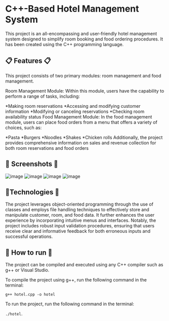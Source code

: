 #  C++-Based Hotel Management System 
This project is an all-encompassing and user-friendly hotel management system designed to simplify room booking and food ordering procedures. It has been created using the C++ programming language.

## 📋 Features 📋
This project consists of two primary modules: room management and food management.

Room Management Module: Within this module, users have the capability to perform a range of tasks, including:

*Making room reservations
*Accessing and modifying customer information
*Modifying or canceling reservations
*Checking room availability status
Food Management Module: In the food management module, users can place food orders from a menu that offers a variety of choices, such as:

*Pasta
*Burgers
*Noodles
*Shakes
*Chicken rolls
Additionally, the project provides comprehensive information on sales and revenue collection for both room reservations and food orders
## 📸 Screenshots 📸
![image](https://github.com/ashishkumar9608/Hotel-Mgmt-Cpp/assets/101400774/06cc3812-2a25-4755-abec-d7588a7e044c)
![image](https://github.com/ashishkumar9608/Hotel-Mgmt-Cpp/assets/101400774/d5ac73e7-a70a-4d09-b67c-001f4166e917)
![image](https://github.com/ashishkumar9608/Hotel-Mgmt-Cpp/assets/101400774/d98c01f0-aae7-48e5-a30b-ef27ca852722)
![image](https://github.com/ashishkumar9608/Hotel-Mgmt-Cpp/assets/101400774/049f312e-8005-4a5c-9b97-76372823e96a)

## 🎰Technologies 🎰
The project leverages object-oriented programming through the use of classes and employs file handling techniques to effectively store and manipulate customer, room, and food data. It further enhances the user experience by incorporating intuitive menus and interfaces. Notably, the project includes robust input validation procedures, ensuring that users receive clear and informative feedback for both erroneous inputs and successful operations.

## 🚀 How to run 🚀
The project can be compiled and executed using any C++ compiler such as g++ or Visual Studio.

To compile the project using g++, run the following command in the terminal:

`g++ hotel.cpp -o hotel`

To run the project, run the following command in the terminal:

`./hotel`.
